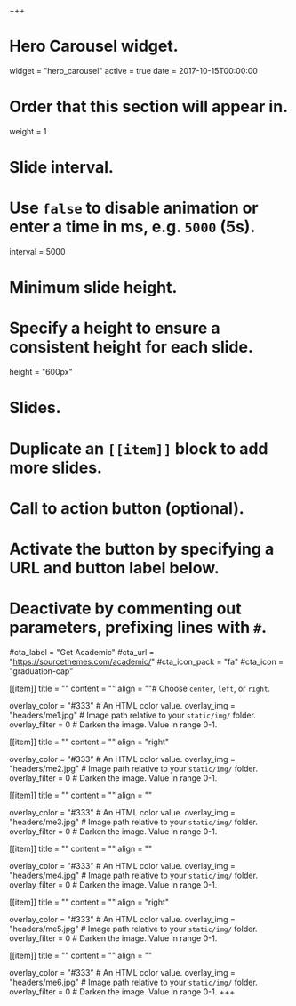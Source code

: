 +++
# Hero Carousel widget.
widget = "hero_carousel"
active = true
date = 2017-10-15T00:00:00

# Order that this section will appear in.
weight = 1

# Slide interval.
# Use `false` to disable animation or enter a time in ms, e.g. `5000` (5s).
interval = 5000

# Minimum slide height.
# Specify a height to ensure a consistent height for each slide.
height = "600px"

# Slides.
# Duplicate an `[[item]]` block to add more slides.

  # Call to action button (optional).
  #   Activate the button by specifying a URL and button label below.
  #   Deactivate by commenting out parameters, prefixing lines with `#`.
  #cta_label = "Get Academic"
  #cta_url = "https://sourcethemes.com/academic/"
  #cta_icon_pack = "fa"
  #cta_icon = "graduation-cap"


[[item]]
  title = ""
  content = ""
  align = ""# Choose `center`, `left`, or `right`.

  overlay_color = "#333"  # An HTML color value.
  overlay_img = "headers/me1.jpg"  # Image path relative to your `static/img/` folder.
  overlay_filter = 0  # Darken the image. Value in range 0-1.


[[item]]
  title = ""
  content = ""
  align = "right"

  overlay_color = "#333"  # An HTML color value.
  overlay_img = "headers/me2.jpg"  # Image path relative to your `static/img/` folder.
  overlay_filter = 0  # Darken the image. Value in range 0-1.

[[item]]
  title = ""
  content = ""
  align = ""

  overlay_color = "#333"  # An HTML color value.
  overlay_img = "headers/me3.jpg"  # Image path relative to your `static/img/` folder.
  overlay_filter = 0  # Darken the image. Value in range 0-1.

[[item]]
  title = ""
  content = ""
  align = ""

  overlay_color = "#333"  # An HTML color value.
  overlay_img = "headers/me4.jpg"  # Image path relative to your `static/img/` folder.
  overlay_filter = 0  # Darken the image. Value in range 0-1.

[[item]]
  title = ""
  content = ""
  align = "right"

  overlay_color = "#333"  # An HTML color value.
  overlay_img = "headers/me5.jpg"  # Image path relative to your `static/img/` folder.
  overlay_filter = 0  # Darken the image. Value in range 0-1.


[[item]]
  title = ""
  content = ""
  align = ""

  overlay_color = "#333"  # An HTML color value.
  overlay_img = "headers/me6.jpg"  # Image path relative to your `static/img/` folder.
  overlay_filter = 0  # Darken the image. Value in range 0-1.
+++
